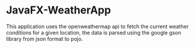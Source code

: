 # JavaFX-WeatherApp
This application uses the openweathermap api to fetch the current weather conditions for a given location, the data is parsed using the google gson library from json format to pojo.
